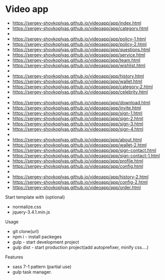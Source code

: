 # Video app

- https://sergey-shovkoplyas.github.io/videoapp/app/index.html
- https://sergey-shovkoplyas.github.io/videoapp/app/category.html 
-
- https://sergey-shovkoplyas.github.io/videoapp/app/policy-1.html 
- https://sergey-shovkoplyas.github.io/videoapp/app/policy-2.html 
- https://sergey-shovkoplyas.github.io/videoapp/app/questions.html 
- https://sergey-shovkoplyas.github.io/videoapp/app/service.html 
- https://sergey-shovkoplyas.github.io/videoapp/app/team.html 
- https://sergey-shovkoplyas.github.io/videoapp/app/wishlist.html 
-
- https://sergey-shovkoplyas.github.io/videoapp/app/history.html 
- https://sergey-shovkoplyas.github.io/videoapp/app/wallet.html 
- https://sergey-shovkoplyas.github.io/videoapp/app/category-2.html 
- https://sergey-shovkoplyas.github.io/videoapp/app/celebrity.html 
-
- https://sergey-shovkoplyas.github.io/videoapp/app/download.html 
- https://sergey-shovkoplyas.github.io/videoapp/app/invite.html
- https://sergey-shovkoplyas.github.io/videoapp/app/sign-1.html
- https://sergey-shovkoplyas.github.io/videoapp/app/sign-2.html
- https://sergey-shovkoplyas.github.io/videoapp/app/sign-3.html
- https://sergey-shovkoplyas.github.io/videoapp/app/sign-4.html
-
- https://sergey-shovkoplyas.github.io/videoapp/app/about.html 
- https://sergey-shovkoplyas.github.io/videoapp/app/wallet-2.html 
- https://sergey-shovkoplyas.github.io/videoapp/app/sign-contact.html 
- https://sergey-shovkoplyas.github.io/videoapp/app/sign-contact-1.html 
- https://sergey-shovkoplyas.github.io/videoapp/app/profile.html 
- https://sergey-shovkoplyas.github.io/videoapp/app/config.html 
-
- https://sergey-shovkoplyas.github.io/videoapp/app/history-2.html
- https://sergey-shovkoplyas.github.io/videoapp/app/config-2.html 
- https://sergey-shovkoplyas.github.io/videoapp/app/order.html 

Start template with (optional)
- normalize.css
- jquery-3.4.1.min.js

Usage 
- git clone(url)
- npm i      - install packeges
- gulp       - start development project
- gulp dist  - start production project(add autoprefixer, minify css....)

Features 
- sass 7-1 pattern (partial use)
- gulp task manager.
